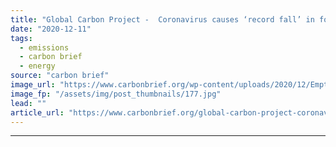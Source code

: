 ```yaml
---
title: "Global Carbon Project -  Coronavirus causes ‘record fall’ in fossil-fuel emissions in 2020"
date: "2020-12-11"
tags: 
  - emissions
  - carbon brief
  - energy
source: "carbon brief"
image_url: "https://www.carbonbrief.org/wp-content/uploads/2020/12/Empty-Times-Square-while-NYC-is-in-lockdown-during-coronavirus-pandemic-583x372.jpg"
image_fp: "/assets/img/post_thumbnails/177.jpg"
lead: ""
article_url: "https://www.carbonbrief.org/global-carbon-project-coronavirus-causes-record-fall-in-fossil-fuel-emissions-in-2020"
---
```


---
